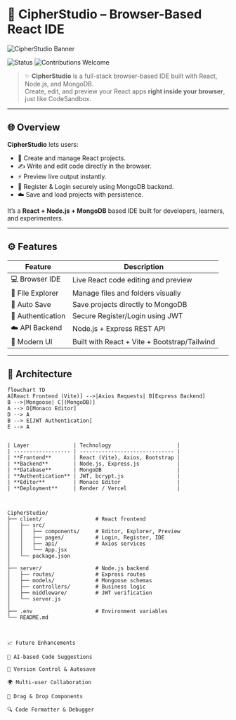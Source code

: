 

# 🚀 CipherStudio – Browser-Based React IDE

![CipherStudio Banner](https://img.shields.io/badge/CipherStudio-React%20Browser%20IDE-blueviolet?style=for-the-badge&logo=react)

![Status](https://img.shields.io/badge/Status-Active-success?style=for-the-badge)
![Contributions Welcome](https://img.shields.io/badge/Contributions-Welcome-orange?style=for-the-badge)

> ✨ **CipherStudio** is a full-stack browser-based IDE built with React, Node.js, and MongoDB.  
> Create, edit, and preview your React apps **right inside your browser**, just like CodeSandbox.

---

## 🌐 Overview

**CipherStudio** lets users:
- 🧱 Create and manage React projects.
- ✍️ Write and edit code directly in the browser.
- ⚡ Preview live output instantly.
- 🔐 Register & Login securely using MongoDB backend.
- ☁️ Save and load projects with persistence.

It’s a **React + Node.js + MongoDB** based IDE built for developers, learners, and experimenters.

---

## ⚙️ Features

| Feature | Description |
|----------|--------------|
| 💻 Browser IDE | Live React code editing and preview |
| 🧭 File Explorer | Manage files and folders visually |
| 🧠 Auto Save | Save projects directly to MongoDB |
| 🔐 Authentication | Secure Register/Login using JWT |
| ☁️ API Backend | Node.js + Express REST API |
| 🧩 Modern UI | Built with React + Vite + Bootstrap/Tailwind |

---

## 🧠 Architecture

```mermaid
flowchart TD
A[React Frontend (Vite)] -->|Axios Requests| B[Express Backend]
B -->|Mongoose| C[(MongoDB)]
A --> D[Monaco Editor]
D --> A
B --> E[JWT Authentication]
E --> A


| Layer              | Technology                     |
| ------------------ | ------------------------------ |
| **Frontend**       | React (Vite), Axios, Bootstrap |
| **Backend**        | Node.js, Express.js            |
| **Database**       | MongoDB                        |
| **Authentication** | JWT, bcrypt.js                 |
| **Editor**         | Monaco Editor                  |
| **Deployment**     | Render / Vercel                |



CipherStudio/
├── client/                 # React frontend
│   ├── src/
│   │   ├── components/     # Editor, Explorer, Preview
│   │   ├── pages/          # Login, Register, IDE
│   │   ├── api/            # Axios services
│   │   └── App.jsx
│   └── package.json
│
├── server/                 # Node.js backend
│   ├── routes/             # Express routes
│   ├── models/             # Mongoose schemas
│   ├── controllers/        # Business logic
│   ├── middleware/         # JWT verification
│   └── server.js
│
├── .env                    # Environment variables
└── README.md



📈 Future Enhancements

🧠 AI-based Code Suggestions

💾 Version Control & Autosave

🌍 Multi-user Collaboration

🧩 Drag & Drop Components

🔍 Code Formatter & Debugger
